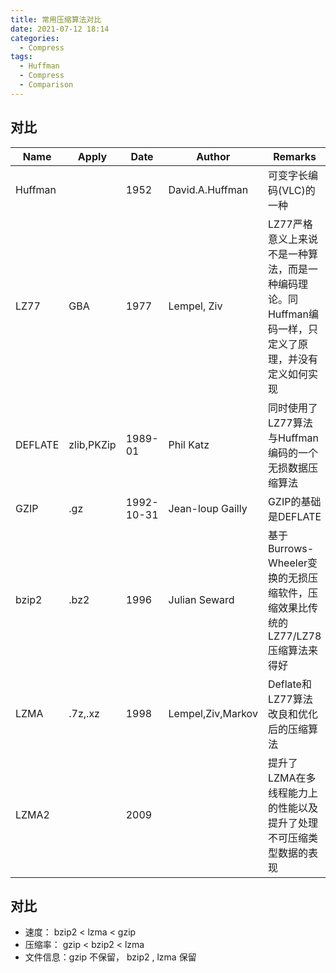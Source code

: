 ```yaml
---
title: 常用压缩算法对比
date: 2021-07-12 18:14
categories: 
  - Compress
tags: 
  - Huffman
  - Compress
  - Comparison
---
```


## 对比

| Name        | Apply      | Date       | Author            | Remarks                                                      |
| ----------- | ---------- | ---------- | ----------------- | ------------------------------------------------------------ |
| Huffman     |            | 1952       | David.A.Huffman   | 可变字长编码(VLC)的一种                                      |
| LZ77        | GBA        | 1977       | Lempel, Ziv       | LZ77严格意义上来说不是一种算法，而是一种编码理论。同Huffman编码一样，只定义了原理，并没有定义如何实现 |
| DEFLATE     | zlib,PKZip | 1989-01    | Phil Katz         | 同时使用了LZ77算法与Huffman编码的一个无损数据压缩算法        |
| GZIP        | .gz        | 1992-10-31 | Jean-loup Gailly  | GZIP的基础是DEFLATE                                          |
| bzip2       | .bz2       | 1996       | Julian Seward     | 基于Burrows-Wheeler变换的无损压缩软件，压缩效果比传统的LZ77/LZ78压缩算法来得好 |
| LZMA        | .7z,.xz    | 1998       | Lempel,Ziv,Markov | Deflate和LZ77算法改良和优化后的压缩算法                      |
| LZMA2       |            | 2009       |                   | 提升了LZMA在多线程能力上的性能以及提升了处理不可压缩类型数据的表现 |


## 对比

- 速度：   bzip2 < lzma < gzip
- 压缩率： gzip  < bzip2 < lzma
- 文件信息：gzip 不保留， bzip2 , lzma 保留
